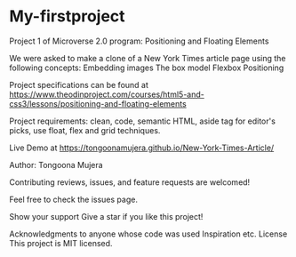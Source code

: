 # My-firstproject
Project 1 of Microverse 2.0 program: Positioning and Floating Elements

We were asked to make a clone of a New York Times article page using the following concepts: Embedding images The box model Flexbox Positioning

Project specifications can be found at https://www.theodinproject.com/courses/html5-and-css3/lessons/positioning-and-floating-elements

Project requirements: clean, code, semantic HTML, aside tag for editor's picks, use float, flex and grid techniques.

Live Demo at https://tongoonamujera.github.io/New-York-Times-Article/


Author: Tongoona Mujera

Contributing reviews, issues, and feature requests are welcomed!

Feel free to check the issues page.

Show your support Give a star if you like this project!

Acknowledgments to anyone whose code was used Inspiration etc. License This project is MIT licensed.

